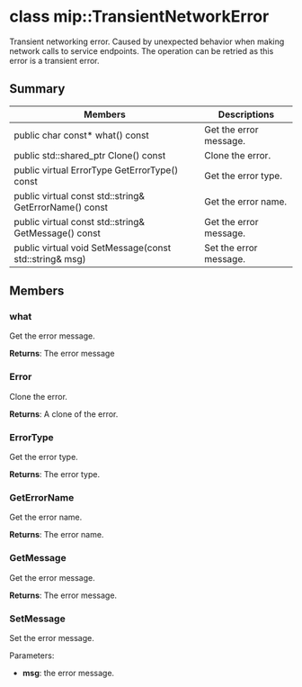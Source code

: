 # class mip::TransientNetworkError 
Transient networking error. Caused by unexpected behavior when making network calls to service endpoints. The operation can be retried as this error is a transient error.
  
## Summary
 Members                        | Descriptions                                
--------------------------------|---------------------------------------------
 public char const* what() const  |  Get the error message.
public std::shared_ptr<Error> Clone() const  |  Clone the error.
 public virtual ErrorType GetErrorType() const  |  Get the error type.
 public virtual const std::string& GetErrorName() const  |  Get the error name.
 public virtual const std::string& GetMessage() const  |  Get the error message.
 public virtual void SetMessage(const std::string& msg)  |  Set the error message.
  
## Members
  
### what
Get the error message.

  
**Returns**: The error message
  
### Error
Clone the error.

  
**Returns**: A clone of the error.
  
### ErrorType
Get the error type.

  
**Returns**: The error type.
  
### GetErrorName
Get the error name.

  
**Returns**: The error name.
  
### GetMessage
Get the error message.

  
**Returns**: The error message.
  
### SetMessage
Set the error message.

Parameters:  
* **msg**: the error message.

